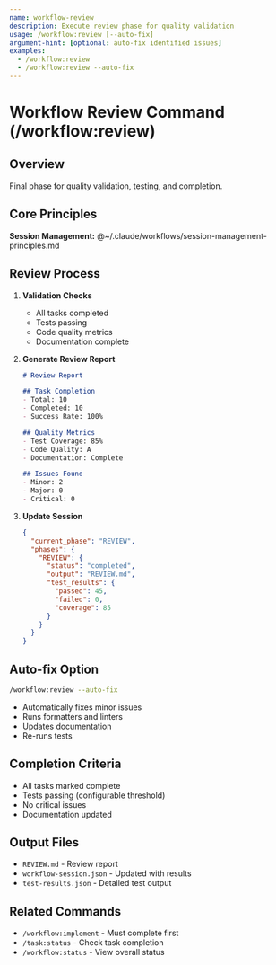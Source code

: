 ```yaml
---
name: workflow-review
description: Execute review phase for quality validation
usage: /workflow:review [--auto-fix]
argument-hint: [optional: auto-fix identified issues]
examples:
  - /workflow:review
  - /workflow:review --auto-fix
---
```


# Workflow Review Command (/workflow:review)

## Overview
Final phase for quality validation, testing, and completion.

## Core Principles
**Session Management:** @~/.claude/workflows/session-management-principles.md

## Review Process

1. **Validation Checks**
   - All tasks completed
   - Tests passing
   - Code quality metrics
   - Documentation complete

2. **Generate Review Report**
   ```markdown
   # Review Report
   
   ## Task Completion
   - Total: 10
   - Completed: 10
   - Success Rate: 100%
   
   ## Quality Metrics
   - Test Coverage: 85%
   - Code Quality: A
   - Documentation: Complete
   
   ## Issues Found
   - Minor: 2
   - Major: 0
   - Critical: 0
   ```

3. **Update Session**
   ```json
   {
     "current_phase": "REVIEW",
     "phases": {
       "REVIEW": {
         "status": "completed",
         "output": "REVIEW.md",
         "test_results": {
           "passed": 45,
           "failed": 0,
           "coverage": 85
         }
       }
     }
   }
   ```

## Auto-fix Option
```bash
/workflow:review --auto-fix
```
- Automatically fixes minor issues
- Runs formatters and linters
- Updates documentation
- Re-runs tests

## Completion Criteria
- All tasks marked complete
- Tests passing (configurable threshold)
- No critical issues
- Documentation updated

## Output Files
- `REVIEW.md` - Review report
- `workflow-session.json` - Updated with results
- `test-results.json` - Detailed test output

## Related Commands
- `/workflow:implement` - Must complete first
- `/task:status` - Check task completion
- `/workflow:status` - View overall status